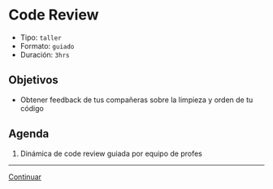# Code Review
- Tipo: `taller`
- Formato: `guiado`
- Duración: `3hrs`

## Objetivos

- Obtener feedback de tus compañeras sobre la limpieza y orden de tu código

## Agenda

 1. Dinámica de code review guiada por equipo de profes

***
[Continuar](03-hse2.md)
